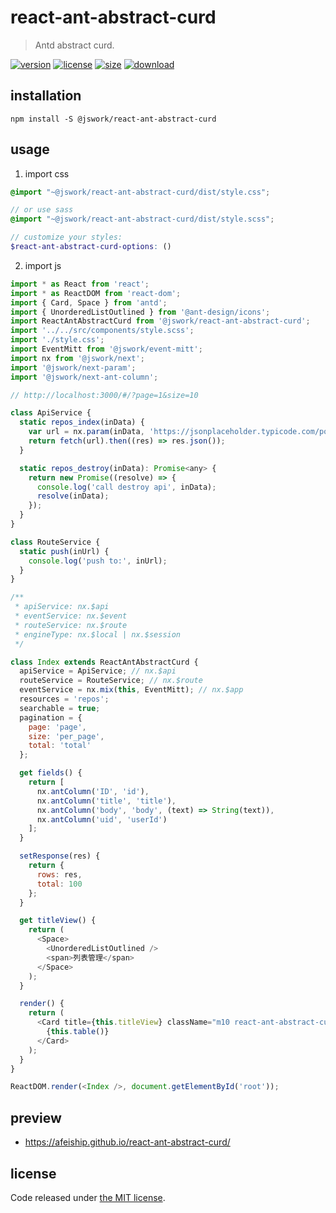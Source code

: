 # react-ant-abstract-curd
> Antd abstract curd.

[![version][version-image]][version-url]
[![license][license-image]][license-url]
[![size][size-image]][size-url]
[![download][download-image]][download-url]

## installation
```shell
npm install -S @jswork/react-ant-abstract-curd
```

## usage
1. import css
  ```scss
  @import "~@jswork/react-ant-abstract-curd/dist/style.css";

  // or use sass
  @import "~@jswork/react-ant-abstract-curd/dist/style.scss";

  // customize your styles:
  $react-ant-abstract-curd-options: ()
  ```
2. import js
  ```js
  import * as React from 'react';
  import * as ReactDOM from 'react-dom';
  import { Card, Space } from 'antd';
  import { UnorderedListOutlined } from '@ant-design/icons';
  import ReactAntAbstractCurd from '@jswork/react-ant-abstract-curd';
  import '../../src/components/style.scss';
  import './style.css';
  import EventMitt from '@jswork/event-mitt';
  import nx from '@jswork/next';
  import '@jswork/next-param';
  import '@jswork/next-ant-column';

  // http://localhost:3000/#/?page=1&size=10

  class ApiService {
    static repos_index(inData) {
      var url = nx.param(inData, 'https://jsonplaceholder.typicode.com/posts');
      return fetch(url).then((res) => res.json());
    }

    static repos_destroy(inData): Promise<any> {
      return new Promise((resolve) => {
        console.log('call destroy api', inData);
        resolve(inData);
      });
    }
  }

  class RouteService {
    static push(inUrl) {
      console.log('push to:', inUrl);
    }
  }

  /**
   * apiService: nx.$api
   * eventService: nx.$event
   * routeService: nx.$route
   * engineType: nx.$local | nx.$session
   */

  class Index extends ReactAntAbstractCurd {
    apiService = ApiService; // nx.$api
    routeService = RouteService; // nx.$route
    eventService = nx.mix(this, EventMitt); // nx.$app
    resources = 'repos';
    searchable = true;
    pagination = {
      page: 'page',
      size: 'per_page',
      total: 'total'
    };

    get fields() {
      return [
        nx.antColumn('ID', 'id'),
        nx.antColumn('title', 'title'),
        nx.antColumn('body', 'body', (text) => String(text)),
        nx.antColumn('uid', 'userId')
      ];
    }

    setResponse(res) {
      return {
        rows: res,
        total: 100
      };
    }

    get titleView() {
      return (
        <Space>
          <UnorderedListOutlined />
          <span>列表管理</span>
        </Space>
      );
    }

    render() {
      return (
        <Card title={this.titleView} className="m10 react-ant-abstract-curd" extra={this.extraView}>
          {this.table()}
        </Card>
      );
    }
  }

  ReactDOM.render(<Index />, document.getElementById('root'));

  ```

## preview
- https://afeiship.github.io/react-ant-abstract-curd/

## license
Code released under [the MIT license](https://github.com/afeiship/react-ant-abstract-curd/blob/master/LICENSE.txt).

[version-image]: https://img.shields.io/npm/v/@jswork/react-ant-abstract-curd
[version-url]: https://npmjs.org/package/@jswork/react-ant-abstract-curd

[license-image]: https://img.shields.io/npm/l/@jswork/react-ant-abstract-curd
[license-url]: https://github.com/afeiship/react-ant-abstract-curd/blob/master/LICENSE.txt

[size-image]: https://img.shields.io/bundlephobia/minzip/@jswork/react-ant-abstract-curd
[size-url]: https://github.com/afeiship/react-ant-abstract-curd/blob/master/dist/react-ant-abstract-curd.min.js

[download-image]: https://img.shields.io/npm/dm/@jswork/react-ant-abstract-curd
[download-url]: https://www.npmjs.com/package/@jswork/react-ant-abstract-curd
